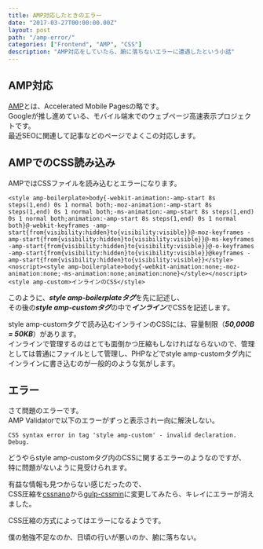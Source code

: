 ```yaml
---
title: AMP対応したときのエラー
date: "2017-03-27T00:00:00.00Z"
layout: post
path: "/amp-error/"
categories: ["Frontend", "AMP", "CSS"]
description: "AMP対応をしていたら、腑に落ちないエラーに遭遇したという小話"
---
```


## AMP対応
[AMP](https://www.ampproject.org/ja/)とは、Accelerated Mobile Pagesの略です。  
Googleが推し進めている、モバイル端末でのウェブページ高速表示プロジェクトです。  
最近SEOに関連して記事などのページでよくこの対応します。

## AMPでのCSS読み込み
AMPではCSSファイルを読み込むとエラーになります。  
```
<style amp-boilerplate>body{-webkit-animation:-amp-start 8s steps(1,end) 0s 1 normal both;-moz-animation:-amp-start 8s steps(1,end) 0s 1 normal both;-ms-animation:-amp-start 8s steps(1,end) 0s 1 normal both;animation:-amp-start 8s steps(1,end) 0s 1 normal both}@-webkit-keyframes -amp-start{from{visibility:hidden}to{visibility:visible}}@-moz-keyframes -amp-start{from{visibility:hidden}to{visibility:visible}}@-ms-keyframes -amp-start{from{visibility:hidden}to{visibility:visible}}@-o-keyframes -amp-start{from{visibility:hidden}to{visibility:visible}}@keyframes -amp-start{from{visibility:hidden}to{visibility:visible}}</style><noscript><style amp-boilerplate>body{-webkit-animation:none;-moz-animation:none;-ms-animation:none;animation:none}</style></noscript>
<style amp-custom>インラインのCSS</style>
```
このように、***style amp-boilerplateタグ***を先に記述し、  
その後の***style amp-customタグ***の中で***インライン***でCSSを記述します。

style amp-customタグで読み込むインラインのCSSには、容量制限（***50,000B = 50KB***）があります。  
インラインで管理するのはとても面倒かつ圧縮もしなければならないので、管理としては普通にファイルとして管理し、PHPなどでstyle amp-customタグ内にインラインに書き込むのが一般的のような気がします。

## エラー
さて問題のエラーです。  
AMP Validatorで以下のエラーがずっと表示され一向に解決しない。  
```
CSS syntax error in tag 'style amp-custom' - invalid declaration. Debug.
```
どうやらstyle amp-customタグ内のCSSに関するエラーのようなのですが、  
特に問題がないように見受けられます。

有益な情報も見つからない感じだったので、  
CSS圧縮を[cssnano](https://github.com/ben-eb/cssnano)から[gulp-cssmin](https://github.com/chilijung/gulp-cssmin)に変更してみたら、キレイにエラーが消えました。

CSS圧縮の方式によってはエラーになるようです。

僕の勉強不足なのか、日頃の行いが悪いのか、腑に落ちない。
